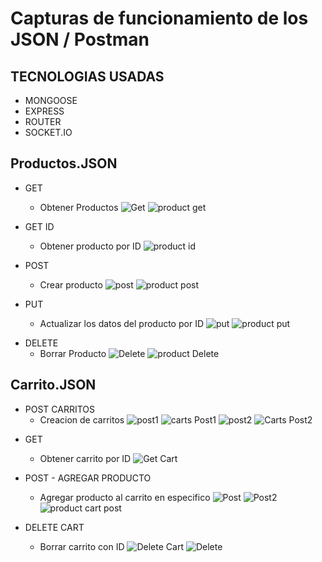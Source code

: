 # Capturas de funcionamiento de los JSON / Postman

## TECNOLOGIAS USADAS

- MONGOOSE
- EXPRESS
- ROUTER
- SOCKET.IO

## Productos.JSON

- GET
    * Obtener Productos
![Get](/img/products/get.jpg)
![product get](/img/products/product-get.jpg)

- GET ID
    * Obtener producto por ID
![product id](/img/products/get-id.jpg)

- POST
    * Crear producto
![post](/img/products/post.jpg)
![product post](/img/products/product-post.jpg)

- PUT
    * Actualizar los datos del producto por ID
![put](/img/products/Put.jpg)
![product put](/img/products/product-put.jpg)

* DELETE
    * Borrar Producto
![Delete](/img/products/delete.jpg)
![product Delete](/img/products/product-delete.jpg)

## Carrito.JSON

* POST CARRITOS
    * Creacion de carritos 
![post1](/img/carts/post.jpg)
![carts Post1](/img/carts/post-cart.jpg)
![post2](/img/carts/post2.jpg)
![Carts Post2](/img/carts/post-cart2.jpg)

- GET
    * Obtener carrito por ID
![Get Cart](/img/carts/get-cart.jpg)

- POST - AGREGAR PRODUCTO
    * Agregar producto al carrito en especifico
![Post](/img/carts/post-product-cart.jpg)
![Post2](/img/carts/post-product-cart2.jpg)
![product cart post](/img/carts/product-cart.jpg)

- DELETE CART
    * Borrar carrito con ID
![Delete Cart](/img/carts/cart-delete.jpg)
![Delete](/img/carts/delete.jpg)